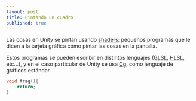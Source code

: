 ```yaml
---
layout: post
title: Pintando un cuadro
published: true
---
```





Las cosas en Unity se pintan usando [shaders](http://en.wikipedia.org/wiki/Shader): pequeños programas que le dicen a la tarjeta gráfica cómo pintar las cosas en la pantalla. 

Estos programas se pueden escribir en distintos lenguajes ([GLSL](http://en.wikipedia.org/wiki/OpenGL_Shading_Language), [HLSL](http://en.wikipedia.org/wiki/High-Level_Shading_Language), etc...), y en el caso particular de Unity se usa [Cg](http://en.wikipedia.org/wiki/Cg_\(programming_language\)), como lenguaje de gráficos estándar.

```c
void frag(){
	return;
}
```
